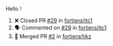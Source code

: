 Hello !

<!--START_SECTION:activity-->
1. ❌ Closed PR [#29](https://github.com/fortierq/itc1/pull/29) in [fortierq/itc1](https://github.com/fortierq/itc1)
2. 🗣 Commented on [#29](https://github.com/fortierq/itc1/issues/29) in [fortierq/itc1](https://github.com/fortierq/itc1)
3. 🎉 Merged PR [#2](https://github.com/fortierq/tikz/pull/2) in [fortierq/tikz](https://github.com/fortierq/tikz)
<!--END_SECTION:activity-->
